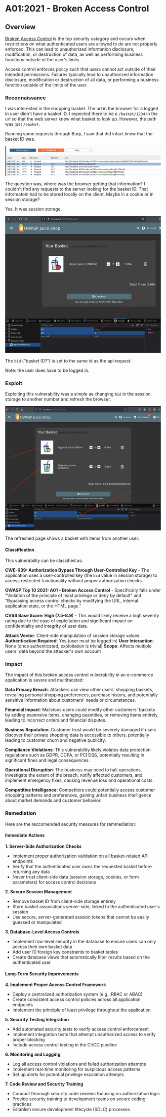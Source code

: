 # A01:2021 - Broken Access Control

## Overview
[Broken Access Control](https://owasp.org/Top10/A01_2021-Broken_Access_Control/) is the top security catagory and occurs when restrictions on what authenticated users are allowed to do are not properly enforced. This can lead to unauthorized information disclosure, modification, or destruction of data, as well as performing business functions outside of the user's limits.

Access control enforces policy such that users cannot act outside of their intended permissions. Failures typically lead to unauthorized information disclosure, modification or destruction of all data, or performing a business function outside of the limits of the user.

### Reconnaissance
I was interested in the shopping basket. The url in the browser for a logged in user didn't have a basket ID. I expected there to be a `/basket/1234` in the url so that the web server knew what basket to look up. However, the path was just `/basket`. 

Running some requests through Burp, I saw that did infact know that the basket ID was. 

![Basket ID in Burp Suite](images/a01-2021-basket-id.png)

The question was, where was the browser getting that information? I couldn't find any requests to the server looking for the basket ID. That informatoin had to be stored locally on the client. Maybe in a cookie or in session storage?

Yes. It was session storage.

![Basket ID in Burp Suite](images/a01-2021-starting-basket-id.png)

The `bid` ("basket ID?") is set to the same id as the api request.

Note: the user does have to be logged in.

### Exploit
Exploiting this vulnerability was a simple as changing `bid` in the session storage to another number and refresh the browser. 

![Basket ID in Burp Suite](images/a01-2021-new-bid.png)

The refreshed page shows a basket with items from another user. 

#### Classification
This vulnerability can be classified as:

**CWE-639: Authorization Bypass Through User-Controlled Key** - The application uses a user-controlled key (the `bid` value in session storage) to access restricted functionality without proper authorization checks.

**OWASP Top 10 2021: A01 - Broken Access Control** - Specifically falls under "Violation of the principle of least privilege or deny by default" and "Bypassing access control checks by modifying the URL, internal application state, or the HTML page."

**CVSS Base Score: High (7.5-8.9)** - This would likely receive a high severity rating due to the ease of exploitation and significant impact on confidentiality and integrity of user data.

**Attack Vector**: Client-side manipulation of session storage values
**Authentication Required**: Yes (user must be logged in)
**User Interaction**: None (once authenticated, exploitation is trivial)
**Scope**: Affects multiple users' data beyond the attacker's own account

### Impact
The impact of this broken access control vulnerability in an e-commerce application is severe and multifaceted:

**Data Privacy Breach**: Attackers can view other users' shopping baskets, revealing personal shopping preferences, purchase history, and potentially sensitive information about customers' needs or circumstances.

**Financial Impact**: Malicious users could modify other customers' baskets by adding expensive items, changing quantities, or removing items entirely, leading to incorrect orders and financial disputes.

**Business Reputation**: Customer trust would be severely damaged if users discover their private shopping data is accessible to others, potentially leading to customer churn and negative publicity.

**Compliance Violations**: This vulnerability likely violates data protection regulations such as GDPR, CCPA, or PCI DSS, potentially resulting in significant fines and legal consequences.

**Operational Disruption**: The business may need to halt operations, investigate the extent of the breach, notify affected customers, and implement emergency fixes, causing revenue loss and operational costs.

**Competitive Intelligence**: Competitors could potentially access customer shopping patterns and preferences, gaining unfair business intelligence about market demands and customer behavior.

### Remediation
Here are the reccomended security measures for remmediation:

#### Immediate Actions

**1. Server-Side Authorization Checks**
- Implement proper authorization validation on all basket-related API endpoints
- Verify that the authenticated user owns the requested basket before returning any data
- Never trust client-side data (session storage, cookies, or form parameters) for access control decisions

**2. Secure Session Management**
- Remove basket ID from client-side storage entirely
- Store basket associations server-side, linked to the authenticated user's session
- Use secure, server-generated session tokens that cannot be easily guessed or manipulated

**3. Database-Level Access Controls**
- Implement row-level security in the database to ensure users can only access their own basket data
- Add user ID foreign key constraints to basket tables
- Create database views that automatically filter results based on the authenticated user

#### Long-Term Security Improvements

**4. Implement Proper Access Control Framework**
- Deploy a centralized authorization system (e.g., RBAC or ABAC)
- Create consistent access control policies across all application endpoints
- Implement the principle of least privilege throughout the application

**5. Security Testing Integration**
- Add automated security tests to verify access control enforcement
- Implement integration tests that attempt unauthorized access to verify proper blocking
- Include access control testing in the CI/CD pipeline

**6. Monitoring and Logging**
- Log all access control violations and failed authorization attempts
- Implement real-time monitoring for suspicious access patterns
- Set up alerts for potential privilege escalation attempts

**7. Code Review and Security Training**
- Conduct thorough security code reviews focusing on authorization logic
- Provide security training to development teams on secure coding practices
- Establish secure development lifecycle (SDLC) processes
